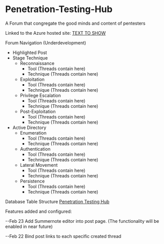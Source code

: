 # Penetration-Testing-Hub
A Forum that congregate the good minds and content of pentesters

Linked to the Azure hosted site:
[TEXT TO SHOW](https://penetrationtestinghub20210225092748.azurewebsites.net)

Forum Navigation (Underdevelopment)
- Highlighted Post
- Stage Technique
    - Reconnaissance
        - Tool (Threads contain here)
        - Technique (Threads contain here)
    - Exploitation
        - Tool (Threads contain here)
        - Technique (Threads contain here)
    - Privilege Escalation
        - Tool (Threads contain here)
        - Technique (Threads contain here)
    - Post-Exploitation
        - Tool (Threads contain here)
        - Technique (Threads contain here)
- Active Directory  
    - Enumeration
        - Tool (Threads contain here)
        - Technique (Threads contain here)
    - Authentication
        - Tool (Threads contain here)
        - Technique (Threads contain here)
    - Lateral Movement
        - Tool (Threads contain here)
        - Technique (Threads contain here)
    - Persistence
        - Tool (Threads contain here)
        - Technique (Threads contain here)
        
Database Table Structure
[Penetration Testing Hub](https://github.com/KaiWeiL/Penetration-Testing-Hub/blob/[branch]/image.jpg?raw=true)


Features added and configured:

--Feb 23
Add Summernote editor into post page.
(The functionality will be enabled in near future)

--Feb 22
Bind post links to each specific created thread
